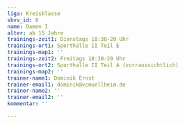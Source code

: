 ```yaml
---
liga: Kreisklasse
sbvv_id: 0
name: Damen I
alter: ab 15 Jahre
trainings-zeit1: Dienstags 18:30-20 Uhr
trainings-ort1: Sporthalle II Teil E
trainings-map1: ''
trainings-zeit2: Freitags 18:30-20 Uhr
trainings-ort2: Sporthalle II Teil A (vorraussichtlich)
trainings-map2: ''
trainer-name1: Dominik Ernst
trainer-email1: dominik@vcmuellheim.de
trainer-name2: ''
trainer-email2: ''
kommentar: ''

---
```

